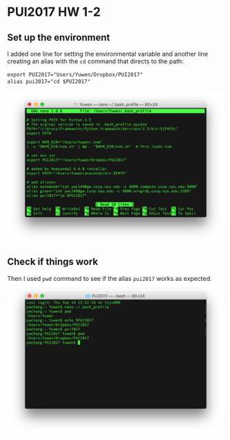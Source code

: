 # PUI2017 HW 1-2

## Set up the environment
I added one line for setting the environmental variable and another line creating an alias with the `cd` command that directs to the path:

```
export PUI2017="Users/Yuwen/Dropbox/PUI2017"
alias pui2017="cd $PUI2017"
```

![bash_profile](screenshots/screen1.png)

## Check if things work
Then I used `pwd` command to see if the alias `pui2017` works as expected.
![env_var](screenshots/screen2.png)